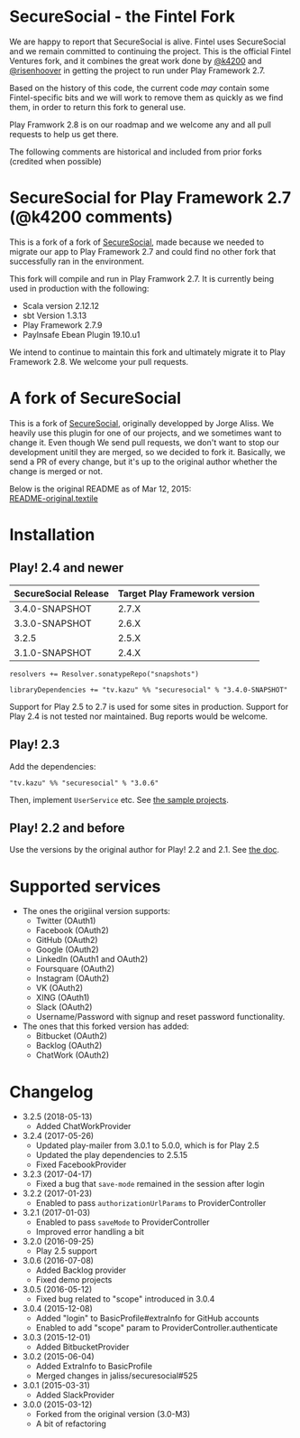 # SecureSocial - the Fintel Fork

We are happy to report that SecureSocial is alive. Fintel uses SecureSocial and we remain committed to continuing the project. This is the official Fintel Ventures fork, and it combines the great work done by [@k4200](https://github.com/k4200) and [@risenhoover](https://github.com/risenhoover) in getting the project to run under Play Framework 2.7.

Based on the history of this code, the current code *may* contain some Fintel-specific bits and we will work to remove them as quickly as we find them, in order to return this fork to general use.

Play Framwork 2.8 is on our roadmap and we welcome any and all pull requests to help us get there.

The following comments are historical and included from prior forks (credited when possible)

# SecureSocial for Play Framework 2.7 (@k4200 comments)

This is a fork of a fork of [SecureSocial](https://github.com/jaliss/securesocial), made because we needed to migrate our app to Play Framework 2.7 and could find no other fork that successfully ran in the environment.

This fork will compile and run in Play Framwork 2.7. It is currently being used in production with the following:

- Scala version 2.12.12
- sbt Version 1.3.13
- Play Framework 2.7.9
- PayInsafe Ebean Plugin 19.10.u1

We intend to continue to maintain this fork and ultimately migrate it to Play Framework 2.8. We welcome your pull requests.

# A fork of SecureSocial

This is a fork of [SecureSocial](https://github.com/jaliss/securesocial), originally developped by Jorge Aliss. We heavily use this plugin for one of our projects, and we sometimes want to change it. Even though We send pull requests, we don't want to stop our development unitil they are merged, so we decided to fork it. Basically, we send a PR of every change, but it's up to the original author whether the change is merged or not.

Below is the original README as of Mar 12, 2015:  
[README-original.textile](README-original.textile)

# Installation

## Play! 2.4 and newer

|SecureSocial Release|Target Play Framework version|
|-------|---------------------|
|3.4.0-SNAPSHOT|2.7.X|
|3.3.0-SNAPSHOT|2.6.X|
|3.2.5|2.5.X|
|3.1.0-SNAPSHOT|2.4.X|

```
resolvers += Resolver.sonatypeRepo("snapshots")

libraryDependencies += "tv.kazu" %% "securesocial" % "3.4.0-SNAPSHOT"
```

Support for Play 2.5 to 2.7 is used for some sites in production. Support for Play 2.4 is not tested nor maintained. Bug reports would be welcome.

## Play! 2.3

Add the dependencies:

```
"tv.kazu" %% "securesocial" % "3.0.6"
```

Then, implement `UserService` etc. See [the sample projects](samples/).

## Play! 2.2 and before

Use the versions by the original author for Play! 2.2 and 2.1. See [the doc](http://securesocial.ws/guide/getting-started.html).

# Supported services

* The ones the origiinal version supports:
    * Twitter (OAuth1)
    * Facebook (OAuth2)
    * GitHub (OAuth2)
    * Google (OAuth2)
    * LinkedIn (OAuth1 and OAuth2)
    * Foursquare (OAuth2)
    * Instagram (OAuth2)
    * VK (OAuth2)
    * XING (OAuth1)
    * Slack (OAuth2)
    * Username/Password with signup and reset password functionality.
* The ones that this forked version has added:
    * Bitbucket (OAuth2)
    * Backlog (OAuth2)
    * ChatWork (OAuth2)

# Changelog

* 3.2.5 (2018-05-13)
    * Added ChatWorkProvider
* 3.2.4 (2017-05-26)
    * Updated play-mailer from 3.0.1 to 5.0.0, which is for Play 2.5
    * Updated the play dependencies to 2.5.15
    * Fixed FacebookProvider
* 3.2.3 (2017-04-17)
    * Fixed a bug that `save-mode` remained in the session after login
* 3.2.2 (2017-01-23)
    * Enabled to pass `authorizationUrlParams` to ProviderController
* 3.2.1 (2017-01-03)
    * Enabled to pass `saveMode` to ProviderController
    * Improved error handling a bit
* 3.2.0 (2016-09-25)
    * Play 2.5 support
* 3.0.6 (2016-07-08)
    * Added Backlog provider
    * Fixed demo projects
* 3.0.5 (2016-05-12)
    * Fixed bug related to "scope" introduced in 3.0.4
* 3.0.4 (2015-12-08)
    * Added "login" to BasicProfile#extraInfo for GitHub accounts
	* Enabled to add "scope" param to ProviderController.authenticate
* 3.0.3 (2015-12-01)
    * Added BitbucketProvider
* 3.0.2 (2015-06-04)
    * Added ExtraInfo to BasicProfile
    * Merged changes in jaliss/securesocial#525
* 3.0.1 (2015-03-31)
    * Added SlackProvider
* 3.0.0 (2015-03-12)
    * Forked from the original version (3.0-M3)
    * A bit of refactoring
